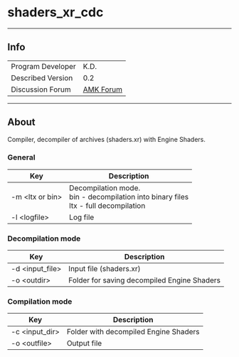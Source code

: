 # shaders_xr_cdc

___

## Info

|  |  |
|---|---|
| Program Developer | K.D. |
| Described Version | 0.2 |
| Discussion Forum | [AMK Forum](https://www.amk-team.ru/forum/topic/11568-universal-acdc-i-drugie-perl-skripty/) |

___

## About

Compiler, decompiler of archives (shaders.xr) with Engine Shaders.

### General

| Key | Description |
|---|---|
| -m \<ltx or bin> | Decompilation mode. <br>bin - decompilation into binary files <br>ltx - full decompilation |
| -l \<logfile> | Log file |

### Decompilation mode

| Key | Description |
|---|---|
| -d \<input_file>| Input file (shaders.xr) |
| -o \<outdir> |  Folder for saving decompiled Engine Shaders |

### Compilation mode

| Key | Description |
|---|---|
| -c \<input_dir> | Folder with decompiled Engine Shaders |
| -o \<outfile> | Output file |
